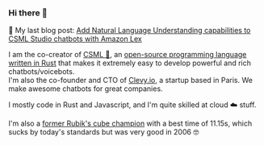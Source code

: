 ### Hi there 👋

📌 My last blog post: [Add Natural Language Understanding capabilities to CSML Studio chatbots with Amazon Lex](https://blog.csml.dev/amazon-lex-csml-studio/)

I am the co-creator of [CSML 🦜](https://csml.dev), an [open-source programming language written in Rust](https://github.com/CSML-by-Clevy/csml-engine) that makes it extremely easy to develop powerful and rich chatbots/voicebots.  
I'm also the co-founder and CTO of [Clevy.io](https://www.clevy.io), a startup based in Paris. We make awesome chatbots for great companies.

I mostly code in Rust and Javascript, and I'm quite skilled at cloud ☁️  stuff.

I'm also a [former Rubik's cube champion](https://www.worldcubeassociation.org/persons/2004SECH01) with a best time of 11.15s, which sucks by today's standards but was very good in 2006 🤓

